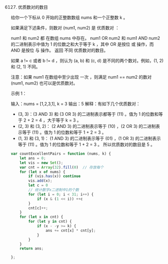 6127. 优质数对的数目

给你一个下标从 0 开始的正整数数组 nums 和一个正整数 k 。

如果满足下述条件，则数对 (num1, num2) 是 优质数对 ：

num1 和 num2 都 在数组 nums 中存在。
num1 OR num2 和 num1 AND num2 的二进制表示中值为 1 的位数之和大于等于 k ，其中 OR 是按位 或 操作，而 AND 是按位 与 操作。
返回 不同 优质数对的数目。

如果 a != c 或者 b != d ，则认为 (a, b) 和 (c, d) 是不同的两个数对。例如，(1, 2) 和 (2, 1) 不同。

注意：如果 num1 在数组中至少出现 一次 ，则满足 num1 == num2 的数对 (num1, num2) 也可以是优质数对。

 

示例 1：

输入：nums = [1,2,3,1], k = 3
输出：5
解释：有如下几个优质数对：
- (3, 3)：(3 AND 3) 和 (3 OR 3) 的二进制表示都等于 (11) 。值为 1 的位数和等于 2 + 2 = 4 ，大于等于 k = 3 。
- (2, 3) 和 (3, 2)： (2 AND 3) 的二进制表示等于 (10) ，(2 OR 3) 的二进制表示等于 (11) 。值为 1 的位数和等于 1 + 2 = 3 。
- (1, 3) 和 (3, 1)： (1 AND 3) 的二进制表示等于 (01) ，(1 OR 3) 的二进制表示等于 (11) 。值为 1 的位数和等于 1 + 2 = 3 。
所以优质数对的数目是 5 。
```js
var countExcellentPairs = function (nums, k) {
    let ans = 0;
    let vis = new Set();
    var cnt = Array(32).fill(0)  // 存放每个
    for (let x of nums) {
        if (vis.has(x)) continue
        vis.add(x);
        let c = 0
        // 统计数字x二进制中1的个数
        for (let i = 0; i < 31; i++) {
            if (x & (1 << i)) ++c
        }
        cnt[c]++;
    }
    for (let x in cnt) {
        for (let y in cnt) {
            if (x - -y >= k) {
                ans += cnt[x] * cnt[y];
            }
        }
    }
    return ans;

};